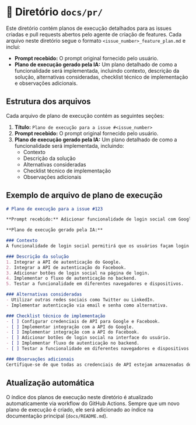 # 📂 Diretório `docs/pr/`

Este diretório contém planos de execução detalhados para as issues criadas e pull requests abertos pelo agente de criação de features. Cada arquivo neste diretório segue o formato `<issue_number>_feature_plan.md` e inclui:

- **Prompt recebido:** O prompt original fornecido pelo usuário.
- **Plano de execução gerado pela IA:** Um plano detalhado de como a funcionalidade será implementada, incluindo contexto, descrição da solução, alternativas consideradas, checklist técnico de implementação e observações adicionais.

## Estrutura dos arquivos

Cada arquivo de plano de execução contém as seguintes seções:

1. **Título:** `Plano de execução para a issue #<issue_number>`
2. **Prompt recebido:** O prompt original fornecido pelo usuário.
3. **Plano de execução gerado pela IA:** Um plano detalhado de como a funcionalidade será implementada, incluindo:
   - Contexto
   - Descrição da solução
   - Alternativas consideradas
   - Checklist técnico de implementação
   - Observações adicionais

## Exemplo de arquivo de plano de execução

```markdown
# Plano de execução para a issue #123

**Prompt recebido:** Adicionar funcionalidade de login social com Google e Facebook.

**Plano de execução gerado pela IA:**

### Contexto
A funcionalidade de login social permitirá que os usuários façam login utilizando suas contas do Google ou Facebook, facilitando o processo de autenticação e melhorando a experiência do usuário.

### Descrição da solução
1. Integrar a API de autenticação do Google.
2. Integrar a API de autenticação do Facebook.
3. Adicionar botões de login social na página de login.
4. Implementar o fluxo de autenticação no backend.
5. Testar a funcionalidade em diferentes navegadores e dispositivos.

### Alternativas consideradas
- Utilizar outras redes sociais como Twitter ou LinkedIn.
- Implementar autenticação via email e senha como alternativa.

### Checklist técnico de implementação
- [ ] Configurar credenciais de API para Google e Facebook.
- [ ] Implementar integração com a API do Google.
- [ ] Implementar integração com a API do Facebook.
- [ ] Adicionar botões de login social na interface do usuário.
- [ ] Implementar fluxo de autenticação no backend.
- [ ] Testar a funcionalidade em diferentes navegadores e dispositivos.

### Observações adicionais
Certifique-se de que todas as credenciais de API estejam armazenadas de forma segura e que a integração esteja em conformidade com as políticas de privacidade das redes sociais.

```

## Atualização automática

O índice dos planos de execução neste diretório é atualizado automaticamente via workflow do GitHub Actions. Sempre que um novo plano de execução é criado, ele será adicionado ao índice na documentação principal (`docs/README.md`).

